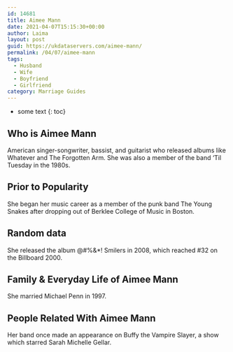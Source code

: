 ```yaml
---
id: 14681
title: Aimee Mann
date: 2021-04-07T15:15:30+00:00
author: Laima
layout: post
guid: https://ukdataservers.com/aimee-mann/
permalink: /04/07/aimee-mann
tags:
  - Husband
  - Wife
  - Boyfriend
  - Girlfriend
category: Marriage Guides
---
```


* some text
{: toc}


## Who is Aimee Mann
                  
                  
                  
American singer-songwriter, bassist, and guitarist who released albums like Whatever and The Forgotten Arm. She was also a member of the band &#8216;Til Tuesday in the 1980s.
                  
              
            
              
            
                
                
                
## Prior to Popularity
                  
                  
                  
She began her music career as a member of the punk band The Young Snakes after dropping out of Berklee College of Music in Boston.
                  
              
            
              
            
                
                
                
## Random data
                  
                  
                  
She released the album @#%&*! Smilers in 2008, which reached #32 on the Billboard 2000.
                  
              
            
              
            
                
                
                
## Family & Everyday Life of Aimee Mann
                  
                  
                  
She married Michael Penn in 1997.
                  
              
            
              
            
                
                
                
## People Related With Aimee Mann
                  
                  
                  
Her band once made an appearance on Buffy the Vampire Slayer, a show which starred Sarah Michelle Gellar.
                  
              
            
              
            
                
              
            
              
              
            
            
              
            
          
          
          